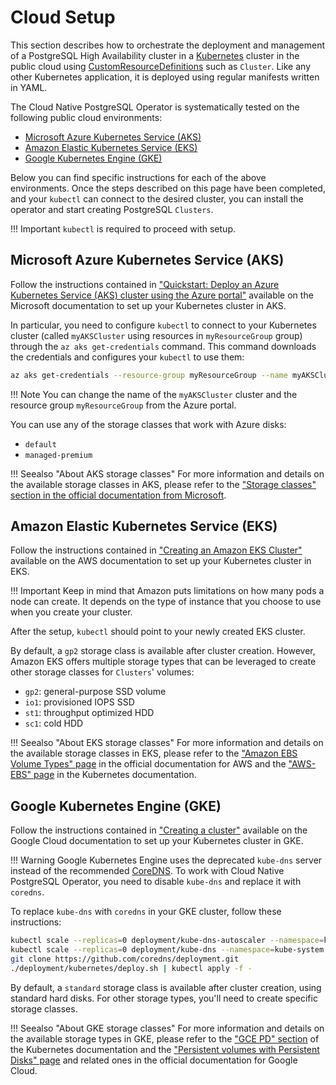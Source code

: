 # Cloud Setup

This section describes how to orchestrate the deployment and management
of a PostgreSQL High Availability cluster in a [Kubernetes](https://www.kubernetes.io/) cluster in the public cloud using
[CustomResourceDefinitions](https://kubernetes.io/docs/concepts/extend-kubernetes/api-extension/custom-resources/)
such as `Cluster`. Like any other Kubernetes application, it is deployed
using regular manifests written in YAML.

The Cloud Native PostgreSQL Operator is systematically tested on the following public cloud environments:

- [Microsoft Azure Kubernetes Service (AKS)](https://azure.microsoft.com/en-in/services/kubernetes-service/)
- [Amazon Elastic Kubernetes Service (EKS)](https://aws.amazon.com/eks/)
- [Google Kubernetes Engine (GKE)](https://cloud.google.com/kubernetes-engine/)

Below you can find specific instructions for each of the above environments.
Once the steps described on this page have been completed, and your `kubectl`
can connect to the desired cluster, you can install the operator and start
creating PostgreSQL `Clusters`.

!!! Important
    `kubectl` is required to proceed with setup.

## Microsoft Azure Kubernetes Service (AKS)

Follow the instructions contained in
["Quickstart: Deploy an Azure Kubernetes Service (AKS) cluster using the Azure portal"](https://docs.microsoft.com/bs-latn-ba/azure/aks/kubernetes-walkthrough-portal)
available on the Microsoft documentation to set up your Kubernetes cluster in AKS.

In particular, you need to configure `kubectl` to connect to your Kubernetes cluster
(called `myAKSCluster` using resources in `myResourceGroup` group) through the
`az aks get-credentials` command.
This command downloads the credentials and configures your `kubectl` to use them:

```sh
az aks get-credentials --resource-group myResourceGroup --name myAKSCluster
```

!!! Note
    You can change the name of the `myAKSCluster` cluster and the resource group `myResourceGroup`
    from the Azure portal.

You can use any of the storage classes that work with Azure disks:

- `default`
- `managed-premium`

!!! Seealso "About AKS storage classes"
    For more information and details on the available storage classes in AKS, please refer to the
    ["Storage classes" section in the official documentation from Microsoft](https://docs.microsoft.com/en-us/azure/aks/concepts-storage#storage-classes).

## Amazon Elastic Kubernetes Service (EKS)

Follow the instructions contained in
["Creating an Amazon EKS Cluster"](https://docs.aws.amazon.com/eks/latest/userguide/create-cluster.html)
available on the AWS documentation to set up your Kubernetes cluster in EKS.

!!! Important
    Keep in mind that Amazon puts limitations on how many pods a node can create.
    It depends on the type of instance that you choose to use when you create
    your cluster.

After the setup, `kubectl` should point to your newly created EKS cluster.

By default, a `gp2` storage class is available after cluster creation. However, Amazon EKS offers multiple
storage types that can be leveraged to create other storage classes for `Clusters`' volumes:

- `gp2`: general-purpose SSD volume
- `io1`: provisioned IOPS SSD
- `st1`: throughput optimized HDD
- `sc1`: cold HDD

!!! Seealso "About EKS storage classes"
    For more information and details on the available storage classes in EKS, please refer to the
    ["Amazon EBS Volume Types" page](https://docs.aws.amazon.com/AWSEC2/latest/UserGuide/ebs-volume-types.html)
    in the official documentation for AWS and the
    ["AWS-EBS" page](https://kubernetes.io/docs/concepts/storage/storage-classes/#aws-ebs)
    in the Kubernetes documentation.

## Google Kubernetes Engine (GKE)

Follow the instructions contained in
["Creating a cluster"](https://cloud.google.com/kubernetes-engine/docs/how-to/creating-a-cluster)
available on the Google Cloud documentation to set up your Kubernetes cluster in GKE.

!!! Warning
    Google Kubernetes Engine uses the deprecated `kube-dns` server instead of the
    recommended [CoreDNS](https://coredns.io/). To work with Cloud Native PostgreSQL Operator,
    you need to disable `kube-dns` and replace it with `coredns`.

To replace `kube-dns` with `coredns` in your GKE cluster, follow these instructions:

```sh
kubectl scale --replicas=0 deployment/kube-dns-autoscaler --namespace=kube-system
kubectl scale --replicas=0 deployment/kube-dns --namespace=kube-system
git clone https://github.com/coredns/deployment.git
./deployment/kubernetes/deploy.sh | kubectl apply -f -
```

By default, a `standard` storage class is available after cluster creation, using
standard hard disks. For other storage types, you'll need to create specific
storage classes.

!!! Seealso "About GKE storage classes"
    For more information and details on the available storage types in GKE, please refer to the
    ["GCE PD" section](https://kubernetes.io/docs/concepts/storage/storage-classes/#gce-pd)
    of the Kubernetes documentation and the
    ["Persistent volumes with Persistent Disks" page](https://cloud.google.com/kubernetes-engine/docs/concepts/persistent-volumes)
    and related ones in the official documentation for Google Cloud.

